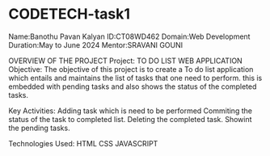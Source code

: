 # CODETECH-task1
Name:Banothu Pavan Kalyan
ID:CT08WD462
Domain:Web Development
Duration:May to June 2024
Mentor:SRAVANI GOUNI

OVERVIEW OF THE PROJECT
Project: TO DO LIST WEB APPLICATION
Objective:
    The objective of this project is to create a To do list application which entails and maintains the list of tasks that one need to perform.
    this is embedded with pending tasks and also shows the status of the completed tasks.

Key Activities:
Adding task which is need to be performed
Commiting the status of the task to completed list.
Deleting the completed task.
Showint the pending tasks.

Technologies Used:
HTML
CSS
JAVASCRIPT
